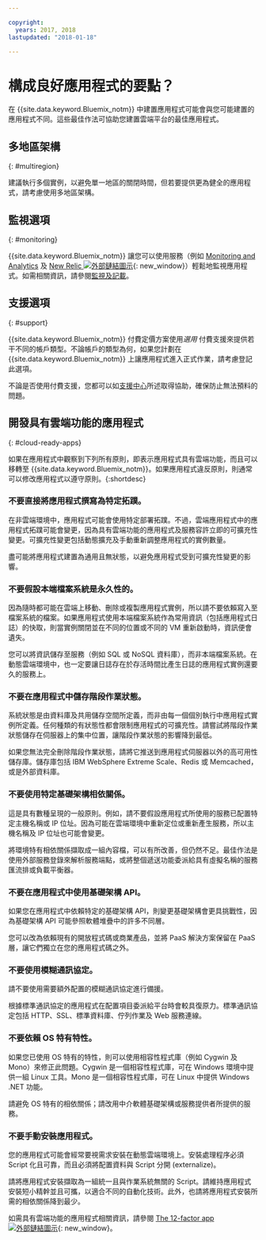 ```yaml
---

copyright:
  years: 2017, 2018
lastupdated: "2018-01-18"

---
```


# 構成良好應用程式的要點？

在 {{site.data.keyword.Bluemix_notm}} 中建置應用程式可能會與您可能建置的應用程式不同。這些最佳作法可協助您建置雲端平台的最佳應用程式。

## 多地區架構
{: #multiregion}

建議執行多個實例，以避免單一地區的關閉時間，但若要提供更為健全的應用程式，請考慮使用多地區架構。

## 監視選項
{: #monitoring}

{{site.data.keyword.Bluemix_notm}} 讓您可以使用服務（例如 [Monitoring and Analytics](/docs/services/monana/index.html) 及 [New Relic ![外部鏈結圖示](../icons/launch-glyph.svg)](http://newrelic.com/){: new_window}）輕鬆地監視應用程式。如需相關資訊，請參閱[監視及記載](../monitor_log/monitoringandlogging.html#monitoring_logging_bluemix_apps)。

## 支援選項
{: #support}

{{site.data.keyword.Bluemix_notm}} 付費定價方案使用*選用* 付費支援來提供若干不同的帳戶類型。不論帳戶的類型為何，如果您計劃在 {{site.data.keyword.Bluemix_notm}} 上讓應用程式進入正式作業，請考慮登記此選項。

不論是否使用付費支援，您都可以如[支援中心](../get-support/howtogetsupport.html)所述取得協助，確保防止無法預料的問題。

## 開發具有雲端功能的應用程式
{: #cloud-ready-apps}

如果在應用程式中觀察到下列所有原則，即表示應用程式具有雲端功能，而且可以移轉至 {{site.data.keyword.Bluemix_notm}}。如果應用程式違反原則，則通常可以修改應用程式以遵守原則。{:shortdesc}

### 不要直接將應用程式撰寫為特定拓蹼。

在非雲端環境中，應用程式可能會使用特定部署拓蹼。不過，雲端應用程式中的應用程式拓蹼可能會變更，因為具有雲端功能的應用程式及服務容許立即的可擴充性變更。可擴充性變更包括動態擴充及手動重新調整應用程式的實例數量。

盡可能將應用程式建置為通用且無狀態，以避免應用程式受到可擴充性變更的影響。

### 不要假設本端檔案系統是永久性的。

因為隨時都可能在雲端上移動、刪除或複製應用程式實例，所以請不要依賴寫入至檔案系統的檔案。如果應用程式使用本端檔案系統作為常用資訊（包括應用程式日誌）的快取，則當實例關閉並在不同的位置或不同的 VM 重新啟動時，資訊便會遺失。

您可以將資訊儲存至服務（例如 SQL 或 NoSQL 資料庫），而非本端檔案系統。在動態雲端環境中，也一定要讓日誌存在於存活時間比產生日誌的應用程式實例還要久的服務上。

### 不要在應用程式中儲存階段作業狀態。

系統狀態是由資料庫及共用儲存空間所定義，而非由每一個個別執行中應用程式實例所定義。任何種類的有狀態性都會限制應用程式的可擴充性。請嘗試將階段作業狀態儲存在伺服器上的集中位置，讓階段作業狀態的影響降到最低。

如果您無法完全刪除階段作業狀態，請將它推送到應用程式伺服器以外的高可用性儲存庫。儲存庫包括 IBM WebSphere Extreme Scale、Redis 或 Memcached，或是外部資料庫。

### 不要使用特定基礎架構相依關係。

這是具有數種呈現的一般原則。例如，請不要假設應用程式所使用的服務已配置特定主機名稱或 IP 位址。因為可能在雲端環境中重新定位或重新產生服務，所以主機名稱及 IP 位址也可能會變更。

將環境特有相依關係擷取成一組內容檔，可以有所改善，但仍然不足。最佳作法是使用外部服務登錄來解析服務端點，或將整個遞送功能委派給具有虛擬名稱的服務匯流排或負載平衡器。

### 不要在應用程式中使用基礎架構 API。

如果您在應用程式中依賴特定的基礎架構 API，則變更基礎架構會更具挑戰性，因為基礎架構 API 可能參照軟體堆疊中的許多不同層。

您可以改為依賴現有的開放程式碼或商業產品，並將 PaaS 解決方案保留在 PaaS 層，讓它們獨立在您的應用程式碼之外。

### 不要使用模糊通訊協定。

請不要使用需要額外配置的模糊通訊協定進行備援。

根據標準通訊協定的應用程式在配置項目委派給平台時會較具復原力。標準通訊協定包括 HTTP、SSL、標準資料庫、佇列作業及 Web 服務連線。

### 不要依賴 OS 特有特性。

如果您已使用 OS 特有的特性，則可以使用相容性程式庫（例如 Cygwin 及 Mono）來修正此問題。Cygwin 是一個相容性程式庫，可在 Windows 環境中提供一組 Linux 工具。Mono 是一個相容性程式庫，可在 Linux 中提供 Windows .NET 功能。

請避免 OS 特有的相依關係；請改用中介軟體基礎架構或服務提供者所提供的服務。

### 不要手動安裝應用程式。

您的應用程式可能會經常要視需求安裝在動態雲端環境上。安裝處理程序必須 Script 化且可靠，而且必須將配置資料與 Script 分開 (externalize)。

請將應用程式安裝擷取為一組統一且與作業系統無關的 Script。請維持應用程式安裝短小精幹並且可攜，以適合不同的自動化技術。此外，也請將應用程式安裝所需的相依關係降到最少。

如需具有雲端功能的應用程式相關資訊，請參閱 [The 12-factor app ![外部鏈結圖示](../icons/launch-glyph.svg)](http://12factor.net/){: new_window}。

